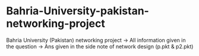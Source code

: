 # Bahria-University-pakistan-networking-project
Bahria University (Pakistan) networking project
-> All information given in the question
-> Ans given in the side note of network design (p.pkt & p2.pkt)
